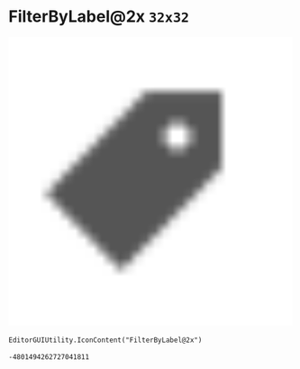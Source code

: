 # FilterByLabel@2x `32x32`
<img src="/img/FilterByLabel@2x.png" width=512 height=512>

``` CSharp
EditorGUIUtility.IconContent("FilterByLabel@2x")
```
```
-4801494262727041811
```
